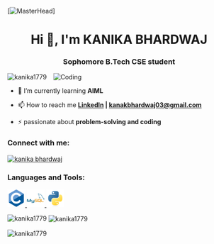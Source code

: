 [![MasterHead](https://www.arkasoftwares.com/blog/wp-content/uploads/2018/11/header_banner.jpg)]
<h1 align="center">Hi 👋, I'm KANIKA BHARDWAJ</h1>
<h3 align="center">Sophomore B.Tech CSE student</h3>
<img align="right" alt="Coding" width="400" src="https://user-images.githubusercontent.com/74038190/236119160-976a0405-caa7-470c-9356-16d43402ea0a.gif")


<p align="left"> <img src="https://komarev.com/ghpvc/?username=kanika1779&label=Profile%20views&color=0e75b6&style=flat" alt="kanika1779" /> </p>

- 🌱 I’m currently learning **AIML**

- 📫 How to reach me **[LinkedIn](www.linkedin.com/in/kanika-bhardwaj-9848bb286) | kanakbhardwaj03@gmail.com**

- ⚡ passionate about **problem-solving and coding**

<h3 align="left">Connect with me:</h3>
<p align="left">
<a href="https://linkedin.com/in/kanika bhardwaj" target="blank"><img align="center" src="https://raw.githubusercontent.com/rahuldkjain/github-profile-readme-generator/master/src/images/icons/Social/linked-in-alt.svg" alt="kanika bhardwaj" height="30" width="40" /></a>
</p>

<h3 align="left">Languages and Tools:</h3>
<p align="left"> <a href="https://www.cprogramming.com/" target="_blank" rel="noreferrer"> <img src="https://raw.githubusercontent.com/devicons/devicon/master/icons/c/c-original.svg" alt="c" width="40" height="40"/> </a> <a href="https://www.mysql.com/" target="_blank" rel="noreferrer"> <img src="https://raw.githubusercontent.com/devicons/devicon/master/icons/mysql/mysql-original-wordmark.svg" alt="mysql" width="40" height="40"/> </a> <a href="https://www.python.org" target="_blank" rel="noreferrer"> <img src="https://raw.githubusercontent.com/devicons/devicon/master/icons/python/python-original.svg" alt="python" width="40" height="40"/> </a> </p>

<p><img align="left" src="https://github-readme-stats.vercel.app/api/top-langs?username=kanika1779&show_icons=true&locale=en&layout=compact" alt="kanika1779" /></p>

<p>&nbsp;<img align="center" src="https://github-readme-stats.vercel.app/api?username=kanika1779&show_icons=true&locale=en" alt="kanika1779" /></p>

<p><img align="center" src="https://github-readme-streak-stats.herokuapp.com/?user=kanika1779&" alt="kanika1779" /></p>
